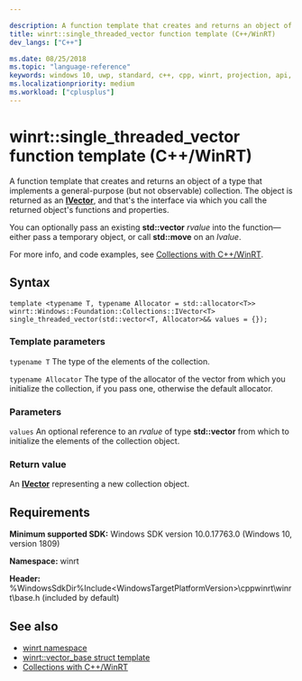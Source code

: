 ```yaml
---

description: A function template that creates and returns an object of a type that implements a general-purpose collection. The object is returned as an **IVector**.
title: winrt::single_threaded_vector function template (C++/WinRT)
dev_langs: ["C++"]

ms.date: 08/25/2018
ms.topic: "language-reference"
keywords: windows 10, uwp, standard, c++, cpp, winrt, projection, api, reference, collection
ms.localizationpriority: medium
ms.workload: ["cplusplus"]
---
```


# winrt::single_threaded_vector function template (C++/WinRT)

A function template that creates and returns an object of a type that implements a general-purpose (but not observable) collection. The object is returned as an [**IVector**](/uwp/api/windows.foundation.collections.ivector_t_), and that's the interface via which you call the returned object's functions and properties.

You can optionally pass an existing **std::vector** *rvalue* into the function&mdash;either pass a temporary object, or call **std::move** on an *lvalue*.

For more info, and code examples, see [Collections with C++/WinRT](/windows/uwp/cpp-and-winrt-apis/collections).

## Syntax
```cppwinrt
template <typename T, typename Allocator = std::allocator<T>>
winrt::Windows::Foundation::Collections::IVector<T> single_threaded_vector(std::vector<T, Allocator>&& values = {});
```

### Template parameters
`typename T`
The type of the elements of the collection.

`typename Allocator`
The type of the allocator of the vector from which you initialize the collection, if you pass one, otherwise the default allocator.

### Parameters
`values`
An optional reference to an *rvalue* of type **std::vector** from which to initialize the elements of the collection object.

### Return value 
An [**IVector**](/uwp/api/windows.foundation.collections.ivector_t_) representing a new collection object.

## Requirements
**Minimum supported SDK:** Windows SDK version 10.0.17763.0 (Windows 10, version 1809)

**Namespace:** winrt

**Header:** %WindowsSdkDir%Include\<WindowsTargetPlatformVersion>\cppwinrt\winrt\base.h (included by default)

## See also 
* [winrt namespace](winrt.md)
* [winrt::vector_base struct template](vector-base.md)
* [Collections with C++/WinRT](/windows/uwp/cpp-and-winrt-apis/collections)
